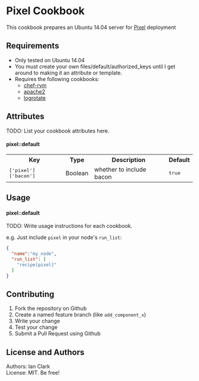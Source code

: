 Pixel Cookbook
===================
This cookbook prepares an Ubuntu 14.04 server for [Pixel](https://github.com/floored1585/pixel) deployment

Requirements
------------
- Only tested on Ubuntu 14.04
- You must create your own files/default/authorized_keys until I get around to making it an attribute or template.
- Requires the following cookbooks:  
  - [chef-rvm](https://github.com/martinisoft/chef-rvm)  
  - [apache2](https://github.com/svanzoest-cookbooks/apache2)  
  - [logrotate](https://github.com/stevendanna/logrotate)  

Attributes
----------
TODO: List your cookbook attributes here.

#### pixel::default
<table>
  <tr>
    <th>Key</th>
    <th>Type</th>
    <th>Description</th>
    <th>Default</th>
  </tr>
  <tr>
    <td><tt>['pixel']['bacon']</tt></td>
    <td>Boolean</td>
    <td>whether to include bacon</td>
    <td><tt>true</tt></td>
  </tr>
</table>

Usage
-----
#### pixel::default
TODO: Write usage instructions for each cookbook.

e.g.
Just include `pixel` in your node's `run_list`:

```json
{
  "name":"my_node",
  "run_list": [
    "recipe[pixel]"
  ]
}
```

Contributing
------------
1. Fork the repository on Github
2. Create a named feature branch (like `add_component_x`)
3. Write your change
4. Test your change
5. Submit a Pull Request using Github

License and Authors
-------------------
Authors: Ian Clark  
License: MIT. Be free!
